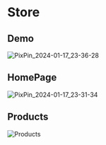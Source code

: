 # Store

## Demo

![PixPin_2024-01-17_23-36-28](https://github.com/HoHuuHuy285/FinalWebDesgin/assets/118819624/2083f2ba-93bd-4428-ad30-2209ddd71854)

## HomePage 

![PixPin_2024-01-17_23-31-34](https://github.com/HoHuuHuy285/FinalWebDesgin/assets/118819624/8fce862a-be92-4d7c-9e28-93daac4cf01b)

## Products

![Products](https://github.com/HoHuuHuy285/FinalWebDesgin/assets/118819624/e475ed51-cece-4d1e-a9af-7d3b0381ac2e)
